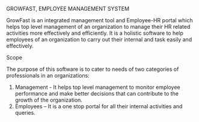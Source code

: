 GROWFAST, EMPLOYEE MANAGEMENT SYSTEM

GrowFast is an integrated management tool and Employee-HR portal which helps top level management of an organization to manage their HR related activities more effectively and efficiently. It is a holistic software to help employees of an organization to carry out their internal and task easily and effectively.

Scope

The purpose of this software is to cater to needs of two categories of professionals in an
organizations:
1) Management - It helps top level management to monitor employee performance and make better decisions that can contribute to the growth of the organization.
2) Employees – It is a one stop portal for all their internal activities and queries.
